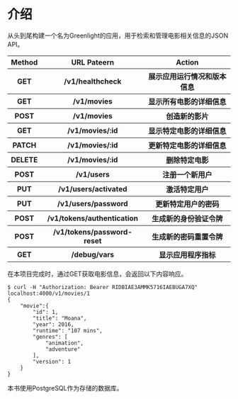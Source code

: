 # 介绍
从头到尾构建一个名为Greenlight的应用，用于检索和管理电影相关信息的JSON API。

<table style="width: 100%;">
    <tr>
        <th align="center">Method</th>
        <th align="center">URL Pateern</th>
        <th align="center">Action</th>
    </tr>
    <tr>
        <th align="center">GET</th>
        <th align="center">/v1/healthcheck</th>
        <th align="center">展示应用运行情况和版本信息</th>
    </tr>
    <tr>
        <th align="center">GET</th>
        <th align="center">/v1/movies</th>
        <th align="center">显示所有电影的详细信息</th>
    </tr>
    <tr>
        <th align="center">POST</th>
        <th align="center">/v1/movies</th>
        <th align="center">创造新的影片</th>
    </tr>
    <tr>
        <th align="center">GET</th>
        <th align="center">/v1/movies/:id</th>
        <th align="center">显示特定电影的详细信息</th>
    </tr>
    <tr>
        <th align="center">PATCH</th>
        <th align="center">/v1/movies/:id</th>
        <th align="center">更新特定电影的详细信息</th>
    </tr>
    <tr>
        <th align="center">DELETE</th>
        <th align="center">/v1/movies/:id</th>
        <th align="center">删除特定电影</th>
    </tr>
    <tr>
        <th align="center">POST</th>
        <th align="center">/v1/users</th>
        <th align="center">注册一个新用户</th>
    </tr>
    <tr>
        <th align="center">PUT</th>
        <th align="center">/v1/users/activated</th>
        <th align="center">激活特定用户</th>
    </tr>
    <tr>
        <th align="center">PUT</th>
        <th align="center">/v1/users/password</th>
        <th align="center">更新特定用户的密码</th>
    </tr>
    <tr>
        <th align="center">POST</th>
        <th align="center">/v1/tokens/authentication</th>
        <th align="center">生成新的身份验证令牌</th>
    </tr>
    <tr>
        <th align="center">POST</th>
        <th align="center">/v1/tokens/password-reset</th>
        <th align="center">生成新的密码重置令牌</th>
    </tr>
    <tr>
        <th align="center">GET</th>
        <th align="center">/debug/vars</th>
        <th align="center">显示应用程序指标</th>
    </tr>
</table>

在本项目完成时，通过GET获取电影信息，会返回以下内容响应。

``` git
$ curl -H "Authorization: Bearer RIDBIAE3AMMK5716IAEBUGA7XQ" localhost:4000/v1/movies/1
{
    "movie":{
        "id": 1,
        "title": "Moana",
        "year": 2016,
        "runtime": "107 mins",
        "genres": [
            "animation",
            "adventure"
        ],
        "version": 1
    }
}
```

本书使用PostgreSQL作为存储的数据库。
